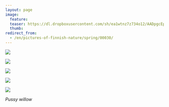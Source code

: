 ```yaml
---
layout: page
image:
  feature:
  teaser: https://dl.dropboxusercontent.com/sh/ea1wtnz7z734o12/AADpgcEpH4esh8yyHud5CHuXa/luontokuvat/kev%C3%A4t/DS07648-245px.jpg
  thumb:
redirect_from:
  - /en/pictures-of-finnish-nature/spring/00030/
---
```


[![](https://dl.dropboxusercontent.com/sh/ea1wtnz7z734o12/AACtGMaUoKe8w8wEYU49r4vYa/luontokuvat/kev%C3%A4t/2/DS48321-800px.jpg)](https://dl.dropboxusercontent.com/sh/ea1wtnz7z734o12/AAC2fi4ZZhcVQykIvOMJAy09a/luontokuvat/kev%C3%A4t/2/DS48321.jpg)

[![](https://dl.dropboxusercontent.com/sh/ea1wtnz7z734o12/AADLTHYTNHuKXXPj3vV2D14Za/luontokuvat/kev%C3%A4t/2/DS48387-800px.jpg)](https://dl.dropboxusercontent.com/sh/ea1wtnz7z734o12/AAAum2lQHAD3fV1OCKzzFiQ8a/luontokuvat/kev%C3%A4t/2/DS48387.jpg)

[![](https://dl.dropboxusercontent.com/sh/ea1wtnz7z734o12/AADtlzkP4MsSgoetgAlamswJa/luontokuvat/kev%C3%A4t/DS07648-800px.jpg)](https://dl.dropboxusercontent.com/sh/ea1wtnz7z734o12/AADbrH66d2ifXp_U1hh9dXtWa/luontokuvat/kev%C3%A4t/DS07648.jpg)

[![](https://dl.dropboxusercontent.com/sh/ea1wtnz7z734o12/AADmyb6q-VeuNK5GCMwgAB2Ca/luontokuvat/kev%C3%A4t/DS07653-800px.jpg)](https://dl.dropboxusercontent.com/sh/ea1wtnz7z734o12/AABdJpxYp0LoSwU1p9TXgu-aa/luontokuvat/kev%C3%A4t/DS07653.jpg)

[![](https://dl.dropboxusercontent.com/sh/ea1wtnz7z734o12/AAAv2Tvlqubr4hDNVx6SD1rxa/luontokuvat/kev%C3%A4t/DS09925-800px.jpg)](https://dl.dropboxusercontent.com/sh/ea1wtnz7z734o12/AAAcC0-yC-Je6gGilr-OHD8Ja/luontokuvat/kev%C3%A4t/DS09925.jpg)

*Pussy willow*
